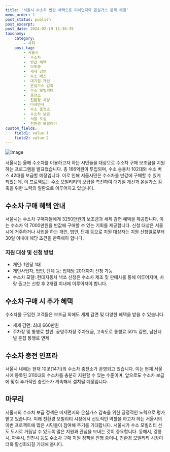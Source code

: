 ```yaml
---
title: '서울시 수소차 반값 혜택으로 미세먼지와 온실가스 문제 해결'
menu_order: 1
post_status: publish
post_excerpt: 
post_date: 2024-02-19 11:36:39
taxonomy:
    category:
        - 사회
    post_tag:
        - 서울시
        -  수소차
        -  반값 혜택
        -  보조금
        -  세제 감면
        -  수소 버스
        -  대기질 개선
        -  온실가스 감축
        -  수소 모빌리티
        -  충전소
        -  친환경 차량
        -  미세먼지
        -  수소 충전소
        -  수소차 보급
        -  서울 도심
        -  친환경 모빌리티
custom_fields:
    field1: value 1
    field2: value 2
---
```


![Image](https://imgnews.pstatic.net/image/277/2024/02/12/0005378802_001_20240213104806776.jpg?type=w647)

서울시는 올해 수소차를 이용하고자 하는 시민들을 대상으로 수소차 구매 보조금을 지원하는 프로그램을 발표했습니다. 총 166억원이 투입되며, 수소 승용차 102대와 수소 버스 42대를 보급할 예정입니다. 이로 인해 서울시민은 수소차를 반값에 구매할 수 있게 되었는데, 이 프로젝트는 수소 모빌리티의 보급을 촉진하여 대기질 개선과 온실가스 감축을 위한 노력의 일환으로 이루어지고 있습니다.
## 수소차 구매 혜택 안내
서울시는 수소차 구매자들에게 3250만원의 보조금과 세제 감면 혜택을 제공합니다. 이는 수소차 약 7000만원을 반값에 구매할 수 있는 기회를 제공합니다. 신청 대상은 서울시에 거주하거나 사업을 하는 개인, 법인, 단체 등으로 지원 대상자는 지원 신청일로부터 30일 이내에 해당 조건을 만족해아 합니다.
### 지원 대상 및 신청 방법
- 개인: 1인당 1대
- 개인사업자, 법인, 단체 등: 업체당 20대까지 신청 가능
- 수소차 모델: 현대자동차 넥쏘
신청은 수소차 제조 및 판매사를 통해 이루어지며, 차량 출고는 신청 후 2개월 이내에 이루어져야 합니다.
## 수소차 구매 시 추가 혜택
수소차를 구입한 고객들은 보조금 외에도 세제 감면 및 다양한 혜택을 받을 수 있습니다.
- 세제 감면: 최대 660만원
- 주차장 및 통행료 할인: 공영주차장 주차요금, 고속도로 통행료 50% 감면, 남산터널 혼잡 통행료 면제
## 수소차 충전 인프라
서울시 내에는 현재 10곳(14기)의 수소차 충전소가 운영되고 있습니다. 이는 현재 서울시에 등록된 3110대의 수소차를 충분히 지원할 수 있는 수준이며, 앞으로도 수소차 보급에 맞춰 추가적인 충전소가 계속해서 설치될 예정입니다.
## 마무리
서울시의 수소차 보급 정책은 미세먼지와 온실가스 감축을 위한 긍정적인 노력으로 평가받고 있습니다. 미래 친환경 모빌리티 시장에서 선도적인 역할을 하고자 하는 서울시의 이번 프로젝트에 많은 시민들이 참여해 주기를 기대합니다. 서울시가 수소 모빌리티 선도 도시로 거듭날 수 있도록 많은 지원과 관심을 보내는 것이 중요합니다. 동해시, 강릉시, 파주시, 인천시 등도 수소차 구매 지원 정책을 진행 중이니, 친환경 모빌리티 시장이 더욱 활성화되길 기대해 봅니다.
